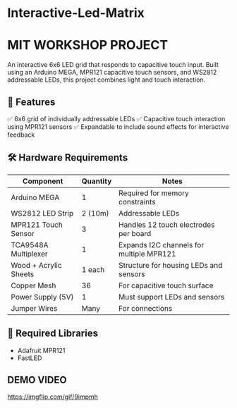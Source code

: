 # Interactive-Led-Matrix
# MIT WORKSHOP PROJECT
An interactive 6x6 LED grid that responds to capacitive touch input. Built using an Arduino MEGA, MPR121 capacitive touch sensors, and WS2812 addressable LEDs, this project combines light and touch interaction.

## 📌 Features
✅ 6x6 grid of individually addressable LEDs
✅ Capacitive touch interaction using MPR121 sensors
✅ Expandable to include sound effects for interactive feedback

## 🛠 Hardware Requirements
| Component                   | Quantity | Notes                                      |
|-----------------------------|----------|--------------------------------------------|
| Arduino MEGA                | 1        | Required for memory constraints            |
| WS2812 LED Strip            | 2 (10m)  | Addressable LEDs                           |
| MPR121 Touch Sensor         | 3        | Handles 12 touch electrodes per board      |
| TCA9548A Multiplexer        | 1        | Expands I2C channels for multiple MPR121   |
| Wood + Acrylic Sheets       | 1 each   | Structure for housing LEDs and sensors     |
| Copper Mesh                 | 36       | For capacitive touch surface               |
| Power Supply (5V)           | 1        | Must support LEDs and sensors              |
| Jumper Wires                | Many     | For connections                            |

## 💾 Required Libraries
- Adafruit MPR121
- FastLED


## DEMO VIDEO
https://imgflip.com/gif/9impmh
